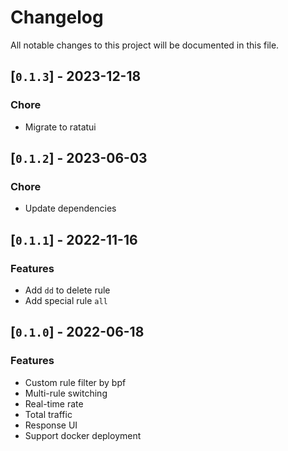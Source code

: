 # Changelog

All notable changes to this project will be documented in this file.

## [`0.1.3`] - 2023-12-18

### Chore
- Migrate to ratatui


## [`0.1.2`] - 2023-06-03

### Chore
- Update dependencies

## [`0.1.1`] - 2022-11-16

### Features

- Add `dd` to delete rule
- Add special rule `all`

## [`0.1.0`] - 2022-06-18

### Features

- Custom rule filter by bpf
- Multi-rule switching
- Real-time rate
- Total traffic
- Response UI
- Support docker deployment

